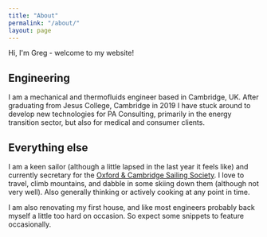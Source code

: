 ```yaml
---
title: "About"
permalink: "/about/"
layout: page
---
```


Hi, I'm Greg - welcome to my website!

## Engineering

I am a mechanical and thermofluids engineer based in Cambridge, UK. After graduating from Jesus College, Cambridge in 2019 I have stuck around to develop new technologies for PA Consulting, primarily in the energy transition sector, but also for medical and consumer clients.

## Everything else

I am a keen sailor (although a little lapsed in the last year it feels like) and currently secretary for the [Oxford & Cambridge Sailing Society](https://ocss.org.uk). I love to travel, climb mountains, and dabble in some skiing down them (although not very well). Also generally thinking or actively cooking at any point in time.

I am also renovating my first house, and like most engineers probably back myself a little too hard on occasion. So expect some snippets to feature occasionally.
